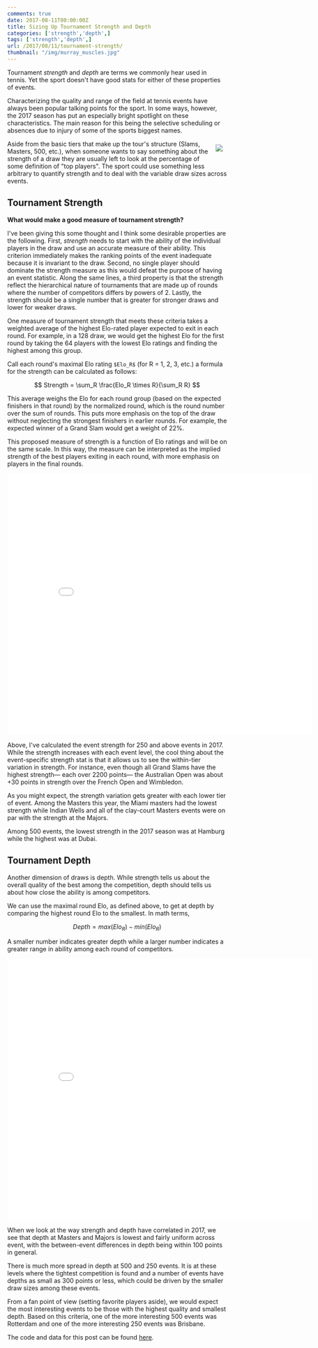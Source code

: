 ```yaml
---
comments: true
date: 2017-08-11T00:00:00Z
title: Sizing Up Tournament Strength and Depth
categories: ['strength','depth',]
tags: ['strength','depth',]
url: /2017/08/11/tournament-strength/
thumbnail: "/img/murray_muscles.jpg"
---
```


Tournament _strength_ and _depth_ are terms we commonly hear used in tennis. Yet the sport doesn't have good stats for either of these properties of events.

<!--more-->

Characterizing the quality and range of the field at tennis events have always been popular talking points for the sport. In some ways, however, the 2017 season has put an especially bright spotlight on these characteristics. The main reason for this being the selective scheduling or absences due to injury of some of the sports biggest names. 

<div style="float:right;padding:2%;">
<img src="/img/murray_muscles.jpg" />
</div>

Aside from the basic tiers that make up the tour's structure (Slams, Masters, 500, etc.), when someone wants to say something about the strength of a draw they are usually left to look at the percentage of some definition of "top players". The sport could use something less arbitrary to quantify strength and to deal with the variable draw sizes across events. 


## Tournament Strength 

**What would make a good measure of tournament strength?**

I've been giving this some thought and I think some desirable properties are the following. First, _strength_ needs to start with the ability of the individual players in the draw and use an accurate measure of their ability. This criterion immediately makes the ranking points of the event inadequate because it is invariant to the draw. Second, no single player should dominate the strength measure as this would defeat the purpose of having an event statistic. Along the same lines, a third property is that the strength reflect the hierarchical nature of tournaments that are made up of rounds where the number of competitors differs by powers of 2. Lastly, the strength should be a single number that is greater for stronger draws and lower for weaker draws. 

One measure of tournament strength that meets these criteria takes a weighted average of the highest Elo-rated player expected to exit in each round. For example, in a 128 draw, we would get the highest Elo for the first round by taking the 64 players with the lowest Elo ratings and finding the highest among this group.

Call each round's maximal Elo rating `$Elo_R$` (for R = 1, 2, 3, etc.) a formula for the strength can be calculated as follows:

$$
Strength = \sum_R  \frac{Elo_R \times R}{\sum_R R}
$$

This average weighs the Elo for each round group (based on the expected finishers in that round) by the normalized round, which is the round number over the sum of rounds. This puts more emphasis on the top of the draw without neglecting the strongest finishers in earlier rounds. For example, the expected winner of a Grand Slam would get a weight of 22%. 

This proposed measure of strength is a function of Elo ratings and will be on the same scale. In this way, the measure can be interpreted as the implied strength of the best players exiting in each round, with more emphasis on players in the final rounds. 


<iframe width="700" height="600" frameborder="0" scrolling="no" src="//plot.ly/~on-the-t/1452.embed"></iframe>


Above, I've calculated the event strength for 250 and above events in 2017. While the strength increases with each event level, the cool thing about the event-specific strength stat is that it allows us to see the within-tier variation in strength. For instance, even though all Grand Slams have the highest strength&mdash; each over 2200 points&mdash; the Australian Open was about +30 points in strength over the French Open and Wimbledon. 

As you might expect, the strength variation gets greater with each lower tier of event. Among the Masters this year, the Miami masters had the lowest strength while Indian Wells and all of the clay-court Masters events were on par with the strength at the Majors.

Among 500 events, the lowest strength in the 2017 season was at Hamburg while the highest was at Dubai.

## Tournament Depth

Another dimension of draws is depth. While strength tells us about the overall quality of the best among the competition, depth should tells us about how close the ability is among competitors. 

We can use the maximal round Elo, as defined above, to get at depth by comparing the highest round Elo to the smallest. In math terms,

$$
Depth = max{(Elo_R)} - min{(Elo_R)}
$$

A smaller number indicates greater depth while a larger number indicates a greater range in ability among each round of competitors. 


<iframe width="700" height="600" frameborder="0" scrolling="no" src="//plot.ly/~on-the-t/1454.embed"></iframe>


When we look at the way strength and depth have correlated in 2017, we see that depth at Masters and Majors is lowest and fairly uniform across event, with the between-event differences in depth being within 100 points in general.


There is much more spread in depth at 500 and 250 events. It is at these levels where the tightest competition is found and a number of events have depths as small as 300 points or less, which could be driven by the smaller draw sizes among these events. 

From a fan point of view (setting favorite players aside), we would expect the most interesting events to be those with the highest quality and smallest depth. Based on this criteria, one of the more interesting 500 events was Rotterdam and one of the more interesting 250 events was Brisbane.

The code and data for this post can be found [here](https://github.com/skoval/sports-blog/tree/master/R).





